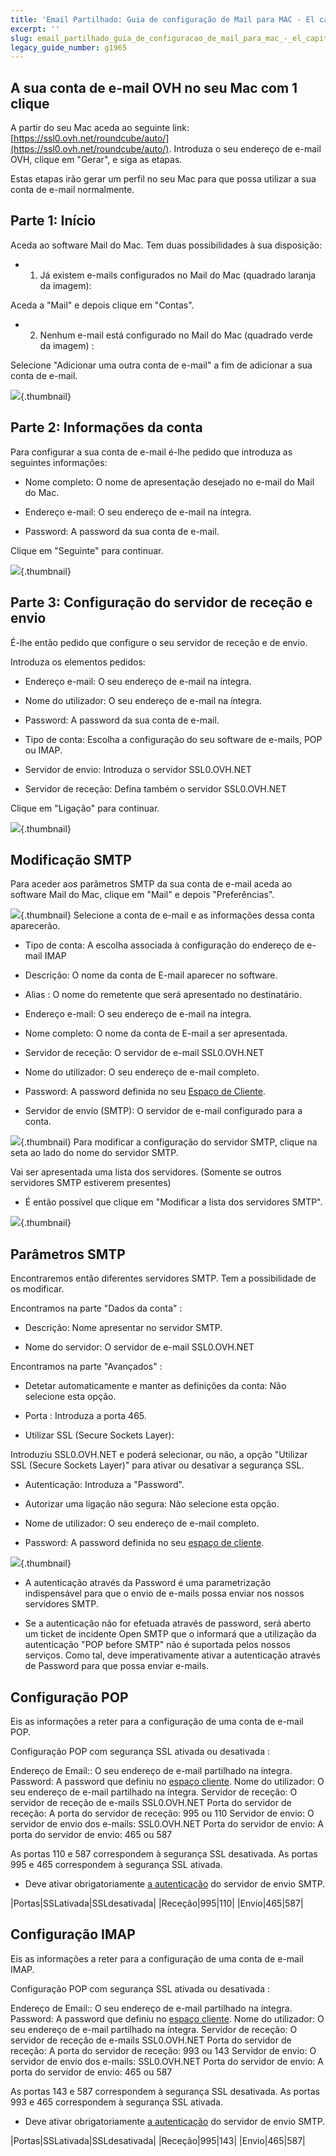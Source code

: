 ```yaml
---
title: 'Email Partilhado: Guia de configuração de Mail para MAC - El capitan'
excerpt: ''
slug: email_partilhado_guia_de_configuracao_de_mail_para_mac_-_el_capitan
legacy_guide_number: g1965
---
```



## A sua conta de e-mail OVH no seu Mac com 1 clique
A partir do seu Mac aceda ao seguinte link: [https://ssl0.ovh.net/roundcube/auto/](https://ssl0.ovh.net/roundcube/auto/).
Introduza o seu endereço de e-mail OVH, clique em "Gerar", e siga as etapas.

Estas etapas irão gerar um perfil no seu Mac para que possa utilizar a sua conta de e-mail normalmente.


## Parte 1: Início
Aceda ao software Mail do Mac. Tem duas possibilidades à sua disposição:


- 1. Já existem e-mails configurados no Mail do Mac (quadrado laranja da imagem):

Aceda a "Mail" e depois clique em "Contas".

- 2. Nenhum e-mail está configurado no Mail do Mac (quadrado verde da imagem) :

Selecione "Adicionar uma outra conta de e-mail" a fim de adicionar a sua conta de e-mail.


![](images/img_3095.jpg){.thumbnail}


## Parte 2: Informações da conta
Para configurar a sua conta de e-mail é-lhe pedido que introduza as seguintes informações:


- Nome completo: O nome de apresentação desejado no e-mail do Mail do Mac.

- Endereço e-mail: O seu endereço de e-mail na íntegra.

- Password: A password da sua conta de e-mail.



Clique em "Seguinte" para continuar.

![](images/img_3096.jpg){.thumbnail}


## Parte 3: Configuração do servidor de receção e envio
É-lhe então pedido que configure o seu servidor de receção e de envio.

Introduza os elementos pedidos:


- Endereço e-mail: O seu endereço de e-mail na íntegra.

- Nome do utilizador: O seu endereço de e-mail na íntegra.

- Password: A password da sua conta de e-mail.

- Tipo de conta: Escolha a configuração do seu software de e-mails, POP ou IMAP.

- Servidor de envio: Introduza o servidor SSL0.OVH.NET

- Servidor de receção: Defina também o servidor SSL0.OVH.NET



Clique em "Ligação" para continuar.

![](images/img_3097.jpg){.thumbnail}


## Modificação SMTP
Para aceder aos parâmetros SMTP da sua conta de e-mail aceda ao software Mail do Mac, clique em "Mail" e depois "Preferências".

![](images/img_3098.jpg){.thumbnail}
Selecione a conta de e-mail e as informações dessa conta aparecerão.


- Tipo de conta: A escolha associada à configuração do endereço de e-mail IMAP

- Descrição: O nome da conta de E-mail aparecer no software.

- Alias : O nome do remetente que será apresentado no destinatário.

- Endereço e-mail: O seu endereço de e-mail na íntegra.

- Nome completo: O nome da conta de E-mail a ser apresentada.

- Servidor de receção: O servidor de e-mail SSL0.OVH.NET

- Nome do utilizador: O seu endereço de e-mail completo.

- Password: A password definida no seu [Espaço de Cliente](https://www.ovh.com/manager/web/login.html).

- Servidor de envio (SMTP): O servidor de e-mail configurado para a conta.



![](images/img_3099.jpg){.thumbnail}
Para modificar a configuração do servidor SMTP, clique na seta ao lado do nome do servidor SMTP.

Vai ser apresentada uma lista dos servidores. (Somente se outros servidores SMTP estiverem presentes)


- É então possível que clique em "Modificar a lista dos servidores SMTP".



![](images/img_3100.jpg){.thumbnail}


## Parâmetros SMTP
Encontraremos então diferentes servidores SMTP.
Tem a possibilidade de os modificar.

Encontramos na parte "Dados da conta" :


- Descrição: Nome apresentar no servidor SMTP.

- Nome do servidor: O servidor de e-mail SSL0.OVH.NET


Encontramos na parte "Avançados" :


- Detetar automaticamente e manter as definições da conta: Não selecione esta opção.

- Porta : Introduza a porta 465.

- Utilizar SSL (Secure Sockets Layer):

Introduziu SSL0.OVH.NET e poderá selecionar, ou não, a opção "Utilizar SSL (Secure Sockets Layer)" para ativar ou desativar a segurança SSL.


- Autenticação: Introduza a "Password".

- Autorizar uma ligação não segura: Não selecione esta opção.

- Nome de utilizador: O seu endereço de e-mail completo.

- Password: A password definida no seu [espaço de cliente](https://www.ovh.com/manager/web/login.html).



![](images/img_3101.jpg){.thumbnail}

- A autenticação através da Password é uma parametrização indispensável para que o envio de e-mails possa enviar nos nossos servidores SMTP.

- Se a autenticação não for efetuada através de password, será aberto um ticket de incidente Open SMTP que o informará que a utilização da autenticação "POP before SMTP" não é suportada pelos nossos serviços. Como tal, deve imperativamente ativar a autenticação através de Password para que possa enviar e-mails.




## Configuração POP
Eis as informações a reter para a configuração de uma conta de e-mail POP.

Configuração POP com segurança SSL ativada ou desativada :

Endereço de Email:: O seu endereço de e-mail partilhado na íntegra.
Password: A password que definiu no [espaço cliente](https://www.ovh.com/managerv3/).
Nome do utilizador: O seu endereço de e-mail partilhado na íntegra.
Servidor de receção: O servidor de receção de e-mails SSL0.OVH.NET
Porta do servidor de receção: A porta do servidor de receção: 995 ou 110
Servidor de envio: O servidor de envio dos e-mails: SSL0.OVH.NET
Porta do servidor de envio: A porta do servidor de envio: 465 ou 587

As portas 110 e 587 correspondem à segurança SSL desativada.
As portas 995 e 465 correspondem à segurança SSL ativada.


- Deve ativar obrigatoriamente [a autenticação](#information_sur_la_configuration_du_serveur_smtp_parametres_smtp) do servidor de envio SMTP.


|Portas|SSLativada|SSLdesativada|
|Receção|995|110|
|Envio|465|587|




## Configuração IMAP
Eis as informações a reter para a configuração de uma conta de e-mail IMAP.

Configuração POP com segurança SSL ativada ou desativada :

Endereço de Email:: O seu endereço de e-mail partilhado na íntegra.
Password: A password que definiu no [espaço cliente](https://www.ovh.com/managerv3/).
Nome do utilizador: O seu endereço de e-mail partilhado na íntegra.
Servidor de receção: O servidor de receção de e-mails SSL0.OVH.NET
Porta do servidor de receção: A porta do servidor de receção: 993 ou 143
Servidor de envio: O servidor de envio dos e-mails: SSL0.OVH.NET
Porta do servidor de envio: A porta do servidor de envio: 465 ou 587

As portas 143 e 587 correspondem à segurança SSL desativada.
As portas 993 e 465 correspondem à segurança SSL ativada.


- Deve ativar obrigatoriamente [a autenticação](#information_sur_la_configuration_du_serveur_smtp_parametres_smtp) do servidor de envio SMTP.


|Portas|SSLativada|SSLdesativada|
|Receção|995|143|
|Envio|465|587|



